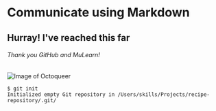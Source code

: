 # Communicate using Markdown
## Hurray! I've reached this far
###### Thank you GitHub and MuLearn!
![Image of Octoqueer](https://octodex.github.com/images/Octoqueer.png)

```
$ git init
Initialized empty Git repository in /Users/skills/Projects/recipe-repository/.git/
```
